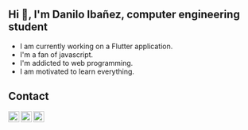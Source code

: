## Hi 👋, I'm Danilo Ibañez, computer engineering student
- I am currently working on a Flutter application.
- I'm a fan of javascript.
- I'm addicted to web programming.
- I am motivated to learn everything.

## Contact
[<img align="left" alt="DaniloIbañez | Facebook" width="22px" src="https://cdn.jsdelivr.net/npm/simple-icons@3.4.1/icons/facebook.svg" />][fb]
[<img align="left" alt="DaniloIbañez | Instagram" width="22px" src="https://cdn.jsdelivr.net/npm/simple-icons@v3/icons/instagram.svg" />][ig]
[<img align="left" alt="DaniloIbañez | LinkedIn" width="22px" src="https://cdn.jsdelivr.net/npm/simple-icons@v3/icons/linkedin.svg" />][linkedin]

[fb]: https://www.facebook.com/profile.php?id=100005567658510
[ig]: https://www.instagram.com/dani_lo._/
[linkedin]: https://www.linkedin.com/in/danilo-ib%C3%A1%C3%B1ez-rojas-361a661a6/
